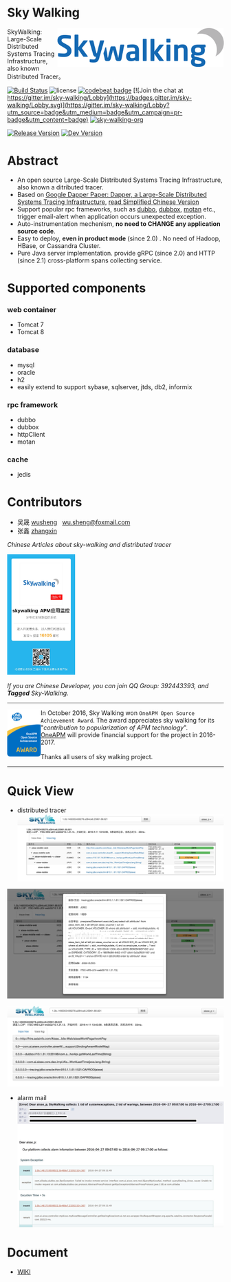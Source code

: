 Sky Walking
==========

<img src="docs/resources/skywalking.png" alt="Sky Walking logo" height="90px" align="right" />

SkyWalking: Large-Scale Distributed Systems Tracing Infrastructure, also known Distributed Tracer。

[![Build Status](https://travis-ci.org/wu-sheng/sky-walking.svg?branch=master)](https://travis-ci.org/wu-sheng/sky-walking)
![license](https://img.shields.io/aur/license/yaourt.svg)
[![codebeat badge](https://codebeat.co/badges/579e4dce-1dc7-4f32-a163-c164eafa1335)](https://codebeat.co/projects/github-com-wu-sheng-sky-walking)
[![Join the chat at https://gitter.im/sky-walking/Lobby](https://badges.gitter.im/sky-walking/Lobby.svg)](https://gitter.im/sky-walking/Lobby?utm_source=badge&utm_medium=badge&utm_campaign=pr-badge&utm_content=badge)
[![sky-walking-org](https://img.shields.io/badge/organization-sky--walking--ecosystem-brightgreen.svg)](https://github.com/skywalking-developer)

[![Release Version](https://img.shields.io/badge/sky--walking-2.0--release-brightgreen.svg)](https://github.com/wu-sheng/sky-walking/releases)
[![Dev Version](https://img.shields.io/badge/sky--walking-2.1--ondev-yellow.svg)](https://github.com/wu-sheng/sky-walking)

# Abstract
* An open source Large-Scale Distributed Systems Tracing Infrastructure, also known a ditributed tracer.
* Based on [Google Dapper Paper: Dapper, a Large-Scale Distributed Systems Tracing Infrastructure](http://research.google.com/pubs/pub36356.html), [read Simplified Chinese Version](http://duanple.blog.163.com/blog/static/70971767201329113141336/)
* Support popular rpc frameworks, such as [dubbo](https://github.com/alibaba/dubbo), [dubbox](https://github.com/dangdangdotcom/dubbox), [motan](https://github.com/weibocom/motan) etc., trigger email-alert when application occurs unexpected exception.
* Auto-instrumentation mechenism, **no need to CHANGE any application source code**.
* Easy to deploy, **even in product mode** (since 2.0) . No need of Hadoop, HBase, or Cassandra Cluster.
* Pure Java server implementation. provide gRPC (since 2.0)  and HTTP (since 2.1) cross-platform spans collecting service.


# Supported components

### web container
* Tomcat 7
* Tomcat 8

### database
* mysql
* oracle
* h2
* easily extend to support sybase, sqlserver, jtds, db2, informix


### rpc framework
* dubbo 
* dubbox 
* httpClient
* motan

### cache
* jedis

# Contributors
* 吴晟 [wusheng](https://github.com/wu-sheng) &nbsp;&nbsp;wu.sheng@foxmail.com
* 张鑫 [zhangxin](https://github.com/ascrutae) &nbsp;&nbsp;


_Chinese Articles about sky-walking and distributed tracer_

<img src="docs/resources/toutiao.JPG" alt="Sky Walking TouTiao" height="280px" />

_If you are Chinese Developer, you can join QQ Group: 392443393, and **Tagged** Sky-Walking._
___

<a href="https://github.com/wu-sheng/sky-walking">
<img src="docs/resources/oneapm-award.png" alt="OneAPM Open Source Achievement Award" height="110px" align="left" />
</a>

In October 2016, Sky Walking won `OneAPM Open Source Achievement Award`. The award appreciates sky walking for its "*contribution to popularization of APM technology*". <br/>
[OneAPM](http://www.oneapm.com/) will provide financial support for the project in 2016-2017.<br/><br/> 
Thanks all users of sky walking project.
___


# Quick View
* distributed tracer
![追踪连路图1](docs/resources/callChain.png)

![追踪连路图2](docs/resources/callChainDetail.png)

![追踪连路图3](docs/resources/callChainLog.png)

* alarm mail
![告警邮件](docs/resources/alarmMail.png)

# Document
* [WIKI](https://github.com/wu-sheng/sky-walking/wiki)
